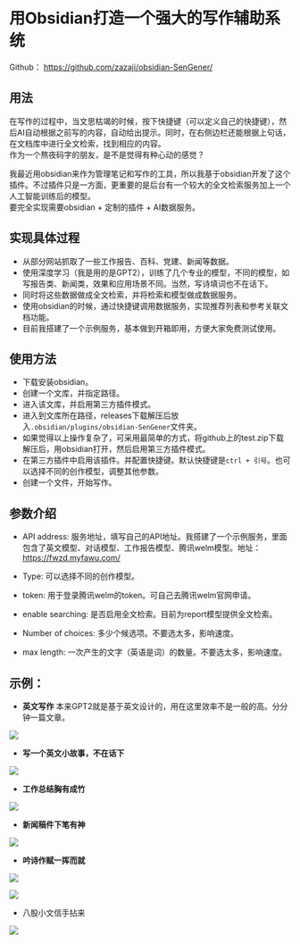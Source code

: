 # 用Obsidian打造一个强大的写作辅助系统


Github：
https://github.com/zazaji/obsidian-SenGener/

## 用法

在写作的过程中，当文思枯竭的时候，按下快捷键（可以定义自己的快捷键），然后AI自动根据之前写的内容，自动给出提示。同时，在右侧边栏还能根据上句话，在文档库中进行全文检索，找到相应的内容。  
作为一个熬夜码字的朋友，是不是觉得有种心动的感觉？


我最近用obsidian来作为管理笔记和写作的工具，所以我基于obsidian开发了这个插件。不过插件只是一方面，更重要的是后台有一个较大的全文检索服务加上一个人工智能训练后的模型。  
要完全实现需要obsidian + 定制的插件 + AI数据服务。

## 实现具体过程

-   从部分网站抓取了一些工作报告、百科、党建、新闻等数据。
-   使用深度学习（我是用的是GPT2），训练了几个专业的模型，不同的模型，如写报告类、新闻类，效果和应用场景不同。当然，写诗填词也不在话下。
-   同时将这些数据做成全文检索，并将检索和模型做成数据服务。
-   使用obsidian的时候，通过快捷键调用数据服务，实现推荐列表和参考关联文档功能。
-   目前我搭建了一个示例服务，基本做到开箱即用，方便大家免费测试使用。

## 使用方法

-  下载安装obsidian。
-   创建一个文库，并指定路径。
-   进入该文库，并启用第三方插件模式。
-   进入到文库所在路径，releases下载解压后放入`.obsidian/plugins/obsidian-SenGener`文件夹。
-   如果觉得以上操作复杂了，可采用最简单的方式，将github上的test.zip下载解压后，用obsidian打开，然后启用第三方插件模式。
-   在第三方插件中启用该插件。并配置快捷键。默认快捷键是`ctrl + 引号`。也可以选择不同的创作模型，调整其他参数。
-   创建一个文件，开始写作。

## 参数介绍
- API address: 服务地址，填写自己的API地址。我搭建了一个示例服务，里面包含了英文模型、对话模型、工作报告模型、腾讯welm模型。地址：https://fwzd.myfawu.com/

- Type: 可以选择不同的创作模型。

- token: 用于登录腾讯welm的token。可自己去腾讯welm官网申请。

- enable searching: 是否启用全文检索。目前为report模型提供全文检索。

- Number of choices: 多少个候选项。不要选太多，影响速度。

- max length: 一次产生的文字（英语是词）的数量。不要选太多，影响速度。

## 示例：
- **英文写作**
本来GPT2就是基于英文设计的，用在这里效率不是一般的高。分分钟一篇文章。

![](http://qnet.ocome.net.cn/zazaji/pico_upload/main/img/new_demo_en.gif)

- **写一个英文小故事，不在话下**

![](http://qnet.ocome.net.cn/zazaji/pico_upload/main/img/_english_demo.gif)


- **工作总结胸有成竹**

![](http://qnet.ocome.net.cn/zazaji/pico_upload/main/img/report.gif)


- **新闻稿件下笔有神**

![](http://qnet.ocome.net.cn/zazaji/pico_upload/main/11.gif)

- **吟诗作赋一挥而就**

 ![](http://qnet.ocome.net.cn/zazaji/pico_upload/main/img/48c10a17095bc84a8939d4a7ac2326e.jpg)

![](http://qnet.ocome.net.cn/zazaji/pico_upload/main/img/b3df27009a29d0d01a8234967235832.jpg)


- 八股小文信手拈来

![](http://qnet.ocome.net.cn/zazaji/pico_upload/main/img/demo_cn.gif)
